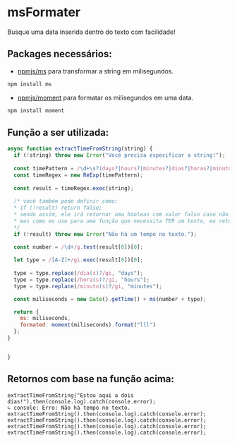 # msFormater
Busque uma data inserida dentro do texto com facilidade!

## Packages necessários:
- [npmjs/ms](https://www.npmjs.com/package/ms) para transformar a string em milisegundos.
```javascript
npm install ms
```
- [npmjs/moment](https://www.npmjs.com/package/moment) para formatar os milisegundos em uma data.
```javascript
npm install moment
```

## Função a ser utilizada:
```javascript
async function extractTimeFromString(string) {
  if (!string) throw new Error("Você precisa especificar a string!");
  
  const timePattern = /\d+\s?(days?|hours?|minutes?|dias?|horas?|minutos?|d|h|m)/gi;
  const timeRegex = new ReExp(timePattern);
  
  const result = timeRegex.exec(string);
  
  /* você também pode definir como:
  * if (!result) return false;
  * sendo assim, ele irá retornar uma boolean com valor falso caso não encontre um tempo no texto.
  * mas como eu uso para uma função que necessita TER um texto, eu retorno um erro.
  */
  if (!result) throw new Error("Não há um tempo no texto.");

  const number = /\d+/g.test(result[0])[0];
  
  let type = /[A-Z]+/gi.exec(result[0])[0];
  
  type = type.replace(/dia(s)?/gi, "days");
  type = type.replace(/hora(s)?/gi, "hours");
  type = type.replace(/minuto(s)?/gi, "minutes");

  const miliseconds = new Date().getTime() + ms(number + type);

  return {
    ms: miliseconds,
    formated: moment(miliseconds).format("lll")
  }; 
}


}
```
## Retornos com base na função acima:
```
extractTimeFromString("Estou aqui a dois dias!").then(console.log).catch(console.error);
∟ console: Erro: Não há tempo no texto.
extractTimeFromString().then(console.log).catch(console.error);
extractTimeFromString().then(console.log).catch(console.error);
extractTimeFromString().then(console.log).catch(console.error);
extractTimeFromString().then(console.log).catch(console.error);
```
